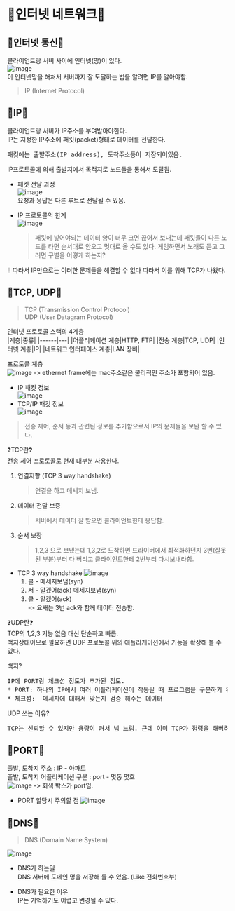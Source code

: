 # 🍦인터넷 네트워크🍦

## 🍑인터넷 통신🍑  
클라이언트랑 서버 사이에 인터넷(망)이 있다.  
![image](https://user-images.githubusercontent.com/77817094/173189929-45d6f0f5-2859-48b4-b7dc-1b0b43ea0391.png)  
이 인터넷망을 해쳐서 서버까지 잘 도달하는 법을 알려면 IP를 알아야함.
> IP (Internet Protocol)  

## 🍑IP🍑  
클라이언트랑 서버가 IP주소를 부여받아야한다.  
IP는 지정한 IP주소에 패킷(packet)형태로 데이터를 전달한다.  
<pre>
패킷에는 출발주소(IP address), 도착주소등이 저장되어있음.
</pre>  
IP프로토콜에 의해 출발지에서 목적지로 노드들을 통해서 도달됨.  
* 패킷 전달 과정  
![image](https://user-images.githubusercontent.com/77817094/173190097-81f6d0a8-b2b5-4c14-9c86-e64205e1ebd5.png)  
요청과 응답은 다른 루트로 전달될 수 있음.  

* IP 프로토콜의 한계  
![image](https://user-images.githubusercontent.com/77817094/173190176-f7c630c7-394b-426f-8680-546dbfe6de57.png)    
    > 패킷에 넣어야되는 데이터 양이 너무 크면 끊어서 보내는데 패킷들이 다른 노드를 타면 순서대로 안오고 멋대로 올 수도 있다. 
    게임하면서 노래도 듣고 그러면 구별을 어떻게 하는지? 

‼ 따라서 IP만으로는 이러한 문제들을 해결할 수 없다 따라서 이를 위해 TCP가 나왔다.  

## 🍑TCP, UDP🍑  
> TCP (Transmission Control Protocol)  
> UDP (User Datagram Protocol)  

인터넷 프로토콜 스택의 4계층  
|계층|종류|
|------|---|
|어플리케이션 계층|HTTP, FTP|
|전송 계층|TCP, UDP|
|인터넷 계층|IP|
|네트워크 인터페이스 계층|LAN 장비|  

프로토콜 계층  
![image](https://user-images.githubusercontent.com/77817094/173210414-d7df2037-04c9-46f4-8241-7fd84ca27ec8.png)
-> ethernet frame에는 mac주소같은 물리적인 주소가 포함되어 있음.

* IP 패킷 정보  
![image](https://user-images.githubusercontent.com/77817094/173210562-0a123b9d-22e0-4e40-92c5-183b796f339f.png)  
* TCP/IP 패킷 정보  
![image](https://user-images.githubusercontent.com/77817094/173210567-aa0e9c99-353e-4833-b1a4-a5a653c34c11.png)  
> 전송 제어, 순서 등과 관련된 정보를 추가함으로서 IP의 문제들을 보완 할 수 있다.  

❓TCP란❓  
전송 제어 프로토콜로 현재 대부분 사용한다. 
1. 연결지향 (TCP 3 way handshake)  
    > 연결을 하고 메세지 보냄.  
2. 데이터 전달 보증  
    > 서버에서 데이터 잘 받으면 클라이언트한테 응답함.
3. 순서 보장
    > 1,2,3 으로 보냈는데 1,3,2로 도착하면 드라이버에서 최적화하던지 3번(잘못된 부분)부터 다 버리고 클라이언트한테 2번부터 다시보내라함.

* TCP 3 way handshake
    ![image](https://user-images.githubusercontent.com/77817094/173210742-31fe2851-722e-4a0c-bd80-991fe556bc66.png)  
    1. 클 - 메세지보냄(syn)
    2. 서 - 알겠어(ack) 메세지보냄(syn)
    3. 클 - 알겠어(ack)  
    -> 요새는 3번 ack와 함께 데이터 전송함.  

❓UDP란❓  
TCP의 1,2,3 기능 없음 대신 단순하고 빠름.  
백지상태이므로 필요하면 UDP 프로토콜 위의 애플리케이션에서 기능을 확장해 볼 수 있다.  

백지?
<pre>
IP에 PORT랑 체크섬 정도가 추가된 정도.  
* PORT: 하나의 IP에서 여러 어플리케이션이 작동될 때 프로그램을 구분하기 위해 사용됨.  
* 체크섬:  메세지에 대해서 맞는지 검증 해주는 데이터
</pre>

UDP 쓰는 이유?  
<pre>
TCP는 신뢰할 수 있지만 용량이 커서 넘 느림. 근데 이미 TCP가 점령을 해버려서 바꾸기 어려움. 그래서 UDP에 손을 대서 최적화 하는 형식. 근데 시대가 바뀌면서 UDP많이 씀. (HTTP3에서 UDP씀)
</pre>

## 🍑PORT🍑  
출발, 도착지 주소 : IP - 아파트  
출발, 도착지 어플리케이션 구분 : port - 몇동 몇호  
![image](https://user-images.githubusercontent.com/77817094/173211354-90dc3aaa-7137-466e-9a41-0aa4724f9dd3.png)
-> 회색 박스가 port임.  

* PORT 할당시 주의할 점 
![image](https://user-images.githubusercontent.com/77817094/173211403-2ec12f9e-8b62-41c3-a519-70c7ac9cff86.png)  

## 🍑DNS🍑
> DNS (Domain Name System)  

![image](https://user-images.githubusercontent.com/77817094/173211657-cd82bf80-03ab-4c30-8ceb-1556f1162d53.png)  

* DNS가 하는일  
    DNS 서버에 도메인 명을 저장해 둘 수 있음. (Like 전화번호부)  

* DNS가 필요한 이유  
    IP는 기억하기도 어렵고 변경될 수 있다.  